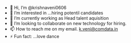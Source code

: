 - 👋 Hi, I’m @krishnaveni0606
- 👀 I’m interested in ...hiring potentil candidates
- 🌱 I’m currently working as Head talent aquisition
- 💞️ I’m looking to collaborate on new technology for hiring.
- 📫 How to reach me on my email. k.veni@comdata.in
- ⚡ Fun fact: ...love dance

<!---
krishnaveni0606/krishnaveni0606 is a ✨ special ✨ repository because its `README.md` (this file) appears on your GitHub profile.
You can click the Preview link to take a look at your changes.
--->
